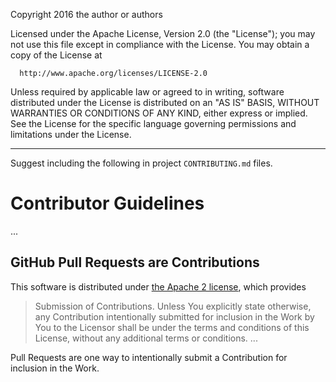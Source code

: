 Copyright 2016 the author or authors

  Licensed under the Apache License, Version 2.0 (the "License");
  you may not use this file except in compliance with the License.
  You may obtain a copy of the License at

      http://www.apache.org/licenses/LICENSE-2.0

  Unless required by applicable law or agreed to in writing, software
  distributed under the License is distributed on an "AS IS" BASIS,
  WITHOUT WARRANTIES OR CONDITIONS OF ANY KIND, either express or implied.
  See the License for the specific language governing permissions and
  limitations under the License.

-----

Suggest including the following in project `CONTRIBUTING.md` files.

# Contributor Guidelines

...

## GitHub Pull Requests are Contributions

This software is distributed under [the Apache 2 license](http://www.apache.org/licenses/LICENSE-2.0), which provides

> Submission of Contributions. Unless You explicitly state otherwise, any Contribution intentionally submitted for inclusion in the Work by You to the Licensor shall be under the terms and conditions of this License, without any additional terms or conditions. ...

Pull Requests are one way to intentionally submit a Contribution for inclusion in the Work.
